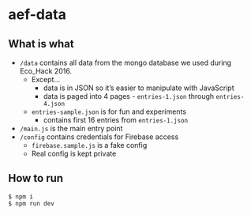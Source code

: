 # aef-data

## What is what
- `/data` contains all data from the mongo database we used during Eco_Hack 2016.
  - Except...
    - data is in JSON so it’s easier to manipulate with JavaScript
    - data is paged into 4 pages - `entries-1.json` through `entries-4.json`
  - `entries-sample.json` is for fun and experiments
    - contains first 16 entries from `entries-1.json`
- `/main.js` is the main entry point
- `/config` contains credentials for Firebase access
  - `firebase.sample.js` is a fake config
  - Real config is kept private

## How to run
```
$ npm i
$ npm run dev
```
